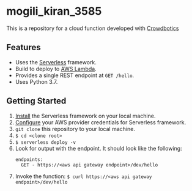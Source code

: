 # mogili_kiran_3585

This is a repository for a cloud function developed with [Crowdbotics](https://www.crowdbotics.com/)

## Features

* Uses the [Serverless](https://serverless.com/) framework.
* Build to deploy to [AWS Lambda](https://aws.amazon.com/lambda/).
* Provides a single REST endpoint at `GET /hello`.
* Uses Python 3.7.

## Getting Started

1. [Install](https://serverless.com/framework/docs/getting-started/) the Serverless framework on your local machine.
2. [Configure](https://serverless.com/framework/docs/providers/aws/guide/credentials/) your AWS provider credentials for Serverless framework.
3. `git clone` this repository to your local machine.
4. `$ cd <clone root>`
5. `$ serverless deploy -v`
6. Look for output with the endpoint. It should look like the following:
    ```
    endpoints:
      GET - https://<aws api gateway endpoint>/dev/hello
    ```
7. Invoke the function:
    `$ curl https://<aws api gateway endpoint>/dev/hello`

